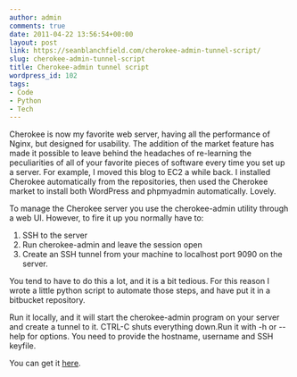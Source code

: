 ```yaml
---
author: admin
comments: true
date: 2011-04-22 13:56:54+00:00
layout: post
link: https://seanblanchfield.com/cherokee-admin-tunnel-script/
slug: cherokee-admin-tunnel-script
title: Cherokee-admin tunnel script
wordpress_id: 102
tags:
- Code
- Python
- Tech
---
```


Cherokee is now my favorite web server, having all the performance of Nginx, but designed for usability. The addition of the market feature has made it possible to leave behind the headaches of re-learning the peculiarities of all of your favorite pieces of software every time you set up a server. For example, I moved this blog to EC2 a while back. I installed Cherokee automatically from the repositories, then used the Cherokee market to install both WordPress and phpmyadmin automatically. Lovely.
<!-- more -->
To manage the Cherokee server you use the cherokee-admin utility through a web UI. However, to fire it up you normally have to:

1.  SSH to the server
2.  Run cherokee-admin and leave the session open
3.  Create an SSH tunnel from your machine to localhost port 9090 on the server.

You tend to have to do this a lot, and it is a bit tedious. For this reason I wrote a little python script to automate those steps, and have put it in a bitbucket repository.

Run it locally, and it will start the cherokee-admin program on your server and create a tunnel to it. CTRL-C shuts everything down.Run it with -h or --help for options. You need to provide the hostname, username and SSH keyfile.

You can get it [here](https://bitbucket.org/seanblanchfield/cherokeeadmintunnel).